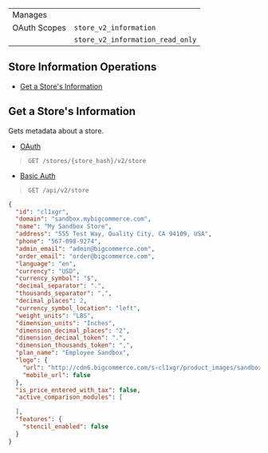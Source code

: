 |||
|---|---|
| Manages |
| OAuth Scopes | `store_v2_information`
||`store_v2_information_read_only`

## Store Information Operations

*   [Get a Store's Information](#get-a-store-s-information)

## Get a Store's Information

Gets metadata about a store.

*   [OAuth](#get-a-store-s-information-oauth)
>`GET /stores/{store_hash}/v2/store`
*   [Basic Auth](#get-a-store-s-information-basic)
>`GET /api/v2/store`

```json
{
  "id": "cl1xgr",
  "domain": "sandbox.mybigcommerce.com",
  "name": "My Sandbox Store",
  "address": "555 Test Way, Quality City, CA 94109, USA",
  "phone": "567-098-9274",
  "admin_email": "admin@bigcommerce.com",
  "order_email": "order@bigcommerce.com",
  "language": "en",
  "currency": "USD",
  "currency_symbol": "$",
  "decimal_separator": ".",
  "thousands_separator": ",",
  "decimal_places": 2,
  "currency_symbol_location": "left",
  "weight_units": "LBS",
  "dimension_units": "Inches",
  "dimension_decimal_places": "2",
  "dimension_decimal_token": ".",
  "dimension_thousands_token": ",",
  "plan_name": "Employee Sandbox",
  "logo": {
    "url": "http://cdn6.bigcommerce.com/s-cl1xgr/product_images/sandbox_logo_lp_1410899221__28020.jpg",
    "mobile_url": false
  },
  "is_price_entered_with_tax": false,
  "active_comparison_modules": [

  ],
  "features": {
    "stencil_enabled": false
  }
}
```
